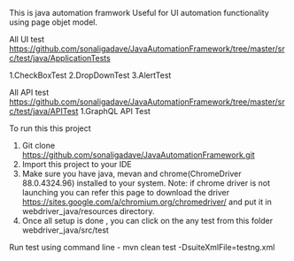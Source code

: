 This is java automation framwork 
Useful for UI automation functionality using page objet model.

All UI test https://github.com/sonaligadave/JavaAutomationFramework/tree/master/src/test/java/ApplicationTests 

1.CheckBoxTest
2.DropDownTest
3.AlertTest

All API test  https://github.com/sonaligadave/JavaAutomationFramework/tree/master/src/test/java/APITest 
1.GraphQL API Test 

To run this this project
1. Git clone  https://github.com/sonaligadave/JavaAutomationFramework.git
2. Import this project to your IDE 
3. Make sure you have java, mevan and chrome(ChromeDriver 88.0.4324.96) installed to your system. 
  Note: if chrome driver is not launching you can refer this page to download the driver https://sites.google.com/a/chromium.org/chromedriver/ and put it in 
  webdriver_java/resources directory.
4. Once all setup is done , you can click on the any test from this folder webdriver_java/src/test  


Run test using command line - mvn clean test -DsuiteXmlFile=testng.xml  
